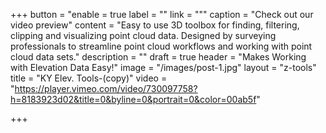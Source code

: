 +++
button = "enable = true label = \"\" link = \"\""
caption = "Check out our video preview"
content = "Easy to use 3D toolbox for finding, filtering, clipping and visualizing point cloud data. Designed by surveying professionals to streamline point cloud workflows and working with point cloud data sets."
description = ""
draft = true
header = "Makes Working with Elevation Data Easy!"
image = "/images/post-1.jpg"
layout = "z-tools"
title = "KY Elev. Tools-(copy)"
video = "https://player.vimeo.com/video/730097758?h=8183923d02&title=0&byline=0&portrait=0&color=00ab5f"

+++
